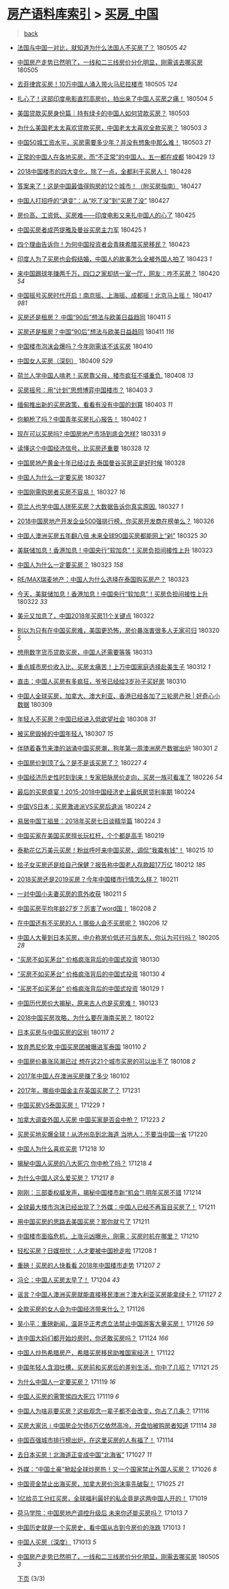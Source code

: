[房产语料库索引](../../README.md)  > [买房_中国](买房_中国.md)
====
> [back](../README.md)

- [法国与中国一对比，就知道为什么法国人不买房了？](http://jkwz.applinzi.com/ittc/7099621532735374346.html#%E6%B3%95%E5%9B%BD%E4%B8%8E%E4%B8%AD%E5%9B%BD%E4%B8%80%E5%AF%B9%E6%AF%94%EF%BC%8C%E5%B0%B1%E7%9F%A5%E9%81%93%E4%B8%BA%E4%BB%80%E4%B9%88%E6%B3%95%E5%9B%BD%E4%BA%BA%E4%B8%8D%E4%B9%B0%E6%88%BF%E4%BA%86%EF%BC%9F) 180505 *42* 
- [中国房产走势已然明了，一线和二三线房价分化明显，刚需该去哪买房](http://jkwz.applinzi.com/ittc/7099618243235021840.html#%E4%B8%AD%E5%9B%BD%E6%88%BF%E4%BA%A7%E8%B5%B0%E5%8A%BF%E5%B7%B2%E7%84%B6%E6%98%8E%E4%BA%86%EF%BC%8C%E4%B8%80%E7%BA%BF%E5%92%8C%E4%BA%8C%E4%B8%89%E7%BA%BF%E6%88%BF%E4%BB%B7%E5%88%86%E5%8C%96%E6%98%8E%E6%98%BE%EF%BC%8C%E5%88%9A%E9%9C%80%E8%AF%A5%E5%8E%BB%E5%93%AA%E4%B9%B0%E6%88%BF) 180505  
- [去菲律宾买房！10万中国人涌入带火马尼拉楼市](http://jkwz.applinzi.com/ittc/7099546935851746315.html#%E5%8E%BB%E8%8F%B2%E5%BE%8B%E5%AE%BE%E4%B9%B0%E6%88%BF%EF%BC%8110%E4%B8%87%E4%B8%AD%E5%9B%BD%E4%BA%BA%E6%B6%8C%E5%85%A5%E5%B8%A6%E7%81%AB%E9%A9%AC%E5%B0%BC%E6%8B%89%E6%A5%BC%E5%B8%82) 180505 *124* 
- [扎心了！这部印度电影直怼高房价，拍出来了中国人买房之痛！](http://jkwz.applinzi.com/ittc/7099337614069089286.html#%E6%89%8E%E5%BF%83%E4%BA%86%EF%BC%81%E8%BF%99%E9%83%A8%E5%8D%B0%E5%BA%A6%E7%94%B5%E5%BD%B1%E7%9B%B4%E6%80%BC%E9%AB%98%E6%88%BF%E4%BB%B7%EF%BC%8C%E6%8B%8D%E5%87%BA%E6%9D%A5%E4%BA%86%E4%B8%AD%E5%9B%BD%E4%BA%BA%E4%B9%B0%E6%88%BF%E4%B9%8B%E7%97%9B%EF%BC%81) 180504 *5* 
- [美国贷款买房身份篇｜持有绿卡的中国人如何贷款买房？](http://jkwz.applinzi.com/ittc/7099002327124149254.html#%E7%BE%8E%E5%9B%BD%E8%B4%B7%E6%AC%BE%E4%B9%B0%E6%88%BF%E8%BA%AB%E4%BB%BD%E7%AF%87%EF%BD%9C%E6%8C%81%E6%9C%89%E7%BB%BF%E5%8D%A1%E7%9A%84%E4%B8%AD%E5%9B%BD%E4%BA%BA%E5%A6%82%E4%BD%95%E8%B4%B7%E6%AC%BE%E4%B9%B0%E6%88%BF%EF%BC%9F) 180503  
- [为什么美国老太太喜欢贷款买房，中国老太太喜欢全款买房？](http://jkwz.applinzi.com/ittc/7098958661416387594.html#%E4%B8%BA%E4%BB%80%E4%B9%88%E7%BE%8E%E5%9B%BD%E8%80%81%E5%A4%AA%E5%A4%AA%E5%96%9C%E6%AC%A2%E8%B4%B7%E6%AC%BE%E4%B9%B0%E6%88%BF%EF%BC%8C%E4%B8%AD%E5%9B%BD%E8%80%81%E5%A4%AA%E5%A4%AA%E5%96%9C%E6%AC%A2%E5%85%A8%E6%AC%BE%E4%B9%B0%E6%88%BF%EF%BC%9F) 180503 *3* 
- [中国50城工资水平，买房需要多少年？并没有想象中那么难！](http://jkwz.applinzi.com/ittc/7098940424133805062.html#%E4%B8%AD%E5%9B%BD50%E5%9F%8E%E5%B7%A5%E8%B5%84%E6%B0%B4%E5%B9%B3%EF%BC%8C%E4%B9%B0%E6%88%BF%E9%9C%80%E8%A6%81%E5%A4%9A%E5%B0%91%E5%B9%B4%EF%BC%9F%E5%B9%B6%E6%B2%A1%E6%9C%89%E6%83%B3%E8%B1%A1%E4%B8%AD%E9%82%A3%E4%B9%88%E9%9A%BE%EF%BC%81) 180503 *21* 
- [正常的中国人在各地买房，而“不正常”的中国人，五一都在成都](http://jkwz.applinzi.com/ittc/7097513953456555018.html#%E6%AD%A3%E5%B8%B8%E7%9A%84%E4%B8%AD%E5%9B%BD%E4%BA%BA%E5%9C%A8%E5%90%84%E5%9C%B0%E4%B9%B0%E6%88%BF%EF%BC%8C%E8%80%8C%E2%80%9C%E4%B8%8D%E6%AD%A3%E5%B8%B8%E2%80%9D%E7%9A%84%E4%B8%AD%E5%9B%BD%E4%BA%BA%EF%BC%8C%E4%BA%94%E4%B8%80%E9%83%BD%E5%9C%A8%E6%88%90%E9%83%BD) 180429 *13* 
- [2018中国楼市的四大变化，除了一点，全都利于买房人！](http://jkwz.applinzi.com/ittc/7097044013901415440.html#2018%E4%B8%AD%E5%9B%BD%E6%A5%BC%E5%B8%82%E7%9A%84%E5%9B%9B%E5%A4%A7%E5%8F%98%E5%8C%96%EF%BC%8C%E9%99%A4%E4%BA%86%E4%B8%80%E7%82%B9%EF%BC%8C%E5%85%A8%E9%83%BD%E5%88%A9%E4%BA%8E%E4%B9%B0%E6%88%BF%E4%BA%BA%EF%BC%81) 180428  
- [答案来了！这是中国最值得购房的12个城市！（附买房指南）](http://jkwz.applinzi.com/ittc/7096712140348195856.html#%E7%AD%94%E6%A1%88%E6%9D%A5%E4%BA%86%EF%BC%81%E8%BF%99%E6%98%AF%E4%B8%AD%E5%9B%BD%E6%9C%80%E5%80%BC%E5%BE%97%E8%B4%AD%E6%88%BF%E7%9A%8412%E4%B8%AA%E5%9F%8E%E5%B8%82%EF%BC%81%EF%BC%88%E9%99%84%E4%B9%B0%E6%88%BF%E6%8C%87%E5%8D%97%EF%BC%89) 180427  
- [中国人打招呼的“退变”：从“吃了没”到“买房了没”](http://jkwz.applinzi.com/ittc/7096587326220403723.html#%E4%B8%AD%E5%9B%BD%E4%BA%BA%E6%89%93%E6%8B%9B%E5%91%BC%E7%9A%84%E2%80%9C%E9%80%80%E5%8F%98%E2%80%9D%EF%BC%9A%E4%BB%8E%E2%80%9C%E5%90%83%E4%BA%86%E6%B2%A1%E2%80%9D%E5%88%B0%E2%80%9C%E4%B9%B0%E6%88%BF%E4%BA%86%E6%B2%A1%E2%80%9D) 180427  
- [房价高、工资低、买房难——印度电影又来扎中国人的心了](http://jkwz.applinzi.com/ittc/7095918875306886150.html#%E6%88%BF%E4%BB%B7%E9%AB%98%E3%80%81%E5%B7%A5%E8%B5%84%E4%BD%8E%E3%80%81%E4%B9%B0%E6%88%BF%E9%9A%BE%E2%80%94%E2%80%94%E5%8D%B0%E5%BA%A6%E7%94%B5%E5%BD%B1%E5%8F%88%E6%9D%A5%E6%89%8E%E4%B8%AD%E5%9B%BD%E4%BA%BA%E7%9A%84%E5%BF%83%E4%BA%86) 180425  
- [中国买房者成芭提雅及曼谷买房主力军](http://jkwz.applinzi.com/ittc/7095908775200556038.html#%E4%B8%AD%E5%9B%BD%E4%B9%B0%E6%88%BF%E8%80%85%E6%88%90%E8%8A%AD%E6%8F%90%E9%9B%85%E5%8F%8A%E6%9B%BC%E8%B0%B7%E4%B9%B0%E6%88%BF%E4%B8%BB%E5%8A%9B%E5%86%9B) 180425 *1* 
- [四个理由告诉你！为何中国投资者会青睐希腊买房移民？](http://jkwz.applinzi.com/ittc/7095172486713050128.html#%E5%9B%9B%E4%B8%AA%E7%90%86%E7%94%B1%E5%91%8A%E8%AF%89%E4%BD%A0%EF%BC%81%E4%B8%BA%E4%BD%95%E4%B8%AD%E5%9B%BD%E6%8A%95%E8%B5%84%E8%80%85%E4%BC%9A%E9%9D%92%E7%9D%90%E5%B8%8C%E8%85%8A%E4%B9%B0%E6%88%BF%E7%A7%BB%E6%B0%91%EF%BC%9F) 180423  
- [印度人为了买房也会假结婚，中国人的故事怎么全被外国人拍了](http://jkwz.applinzi.com/ittc/7093633131699766278.html#%E5%8D%B0%E5%BA%A6%E4%BA%BA%E4%B8%BA%E4%BA%86%E4%B9%B0%E6%88%BF%E4%B9%9F%E4%BC%9A%E5%81%87%E7%BB%93%E5%A9%9A%EF%BC%8C%E4%B8%AD%E5%9B%BD%E4%BA%BA%E7%9A%84%E6%95%85%E4%BA%8B%E6%80%8E%E4%B9%88%E5%85%A8%E8%A2%AB%E5%A4%96%E5%9B%BD%E4%BA%BA%E6%8B%8D%E4%BA%86) 180423 *1* 
- [来中国踢球年赚两千万，四口之家却挤一室一厅，网友：咋不买房？](http://jkwz.applinzi.com/ittc/7094091174124192784.html#%E6%9D%A5%E4%B8%AD%E5%9B%BD%E8%B8%A2%E7%90%83%E5%B9%B4%E8%B5%9A%E4%B8%A4%E5%8D%83%E4%B8%87%EF%BC%8C%E5%9B%9B%E5%8F%A3%E4%B9%8B%E5%AE%B6%E5%8D%B4%E6%8C%A4%E4%B8%80%E5%AE%A4%E4%B8%80%E5%8E%85%EF%BC%8C%E7%BD%91%E5%8F%8B%EF%BC%9A%E5%92%8B%E4%B8%8D%E4%B9%B0%E6%88%BF%EF%BC%9F) 180420 *54* 
- [中国摇号买房时代开启！南京摇、上海摇、成都摇！北京马上摇！](http://jkwz.applinzi.com/ittc/7092871229809886224.html#%E4%B8%AD%E5%9B%BD%E6%91%87%E5%8F%B7%E4%B9%B0%E6%88%BF%E6%97%B6%E4%BB%A3%E5%BC%80%E5%90%AF%EF%BC%81%E5%8D%97%E4%BA%AC%E6%91%87%E3%80%81%E4%B8%8A%E6%B5%B7%E6%91%87%E3%80%81%E6%88%90%E9%83%BD%E6%91%87%EF%BC%81%E5%8C%97%E4%BA%AC%E9%A9%AC%E4%B8%8A%E6%91%87%EF%BC%81) 180417 *981* 
- [买房还是租房？ 中国“90后”想法与欧美日益趋同](http://jkwz.applinzi.com/ittc/7090825417718236177.html#%E4%B9%B0%E6%88%BF%E8%BF%98%E6%98%AF%E7%A7%9F%E6%88%BF%EF%BC%9F+%E4%B8%AD%E5%9B%BD%E2%80%9C90%E5%90%8E%E2%80%9D%E6%83%B3%E6%B3%95%E4%B8%8E%E6%AC%A7%E7%BE%8E%E6%97%A5%E7%9B%8A%E8%B6%8B%E5%90%8C) 180411 *5* 
- [买房还是租房？中国“90后”想法与欧美日益趋同](http://jkwz.applinzi.com/ittc/7090713999782183946.html#%E4%B9%B0%E6%88%BF%E8%BF%98%E6%98%AF%E7%A7%9F%E6%88%BF%EF%BC%9F%E4%B8%AD%E5%9B%BD%E2%80%9C90%E5%90%8E%E2%80%9D%E6%83%B3%E6%B3%95%E4%B8%8E%E6%AC%A7%E7%BE%8E%E6%97%A5%E7%9B%8A%E8%B6%8B%E5%90%8C) 180411 *116* 
- [中国楼市泡沫会爆吗？今年刚需该不该买房](http://jkwz.applinzi.com/ittc/7090462975062443025.html#%E4%B8%AD%E5%9B%BD%E6%A5%BC%E5%B8%82%E6%B3%A1%E6%B2%AB%E4%BC%9A%E7%88%86%E5%90%97%EF%BC%9F%E4%BB%8A%E5%B9%B4%E5%88%9A%E9%9C%80%E8%AF%A5%E4%B8%8D%E8%AF%A5%E4%B9%B0%E6%88%BF) 180410  
- [中国女人买房（深刻）](http://jkwz.applinzi.com/ittc/7090091453026141200.html#%E4%B8%AD%E5%9B%BD%E5%A5%B3%E4%BA%BA%E4%B9%B0%E6%88%BF%EF%BC%88%E6%B7%B1%E5%88%BB%EF%BC%89) 180409 *529* 
- [荷兰人学中国人啃老！买房靠父母，楼市疯狂不堪重负.](http://jkwz.applinzi.com/ittc/7089557763997041670.html#%E8%8D%B7%E5%85%B0%E4%BA%BA%E5%AD%A6%E4%B8%AD%E5%9B%BD%E4%BA%BA%E5%95%83%E8%80%81%EF%BC%81%E4%B9%B0%E6%88%BF%E9%9D%A0%E7%88%B6%E6%AF%8D%EF%BC%8C%E6%A5%BC%E5%B8%82%E7%96%AF%E7%8B%82%E4%B8%8D%E5%A0%AA%E9%87%8D%E8%B4%9F.) 180408 *13* 
- [买房摇号：用“计划”思想博弈中国楼市？](http://jkwz.applinzi.com/ittc/7087823616697959441.html#%E4%B9%B0%E6%88%BF%E6%91%87%E5%8F%B7%EF%BC%9A%E7%94%A8%E2%80%9C%E8%AE%A1%E5%88%92%E2%80%9D%E6%80%9D%E6%83%B3%E5%8D%9A%E5%BC%88%E4%B8%AD%E5%9B%BD%E6%A5%BC%E5%B8%82%EF%BC%9F) 180403 *3* 
- [缅甸推出新的买房政策，看看有没有中国的划算](http://jkwz.applinzi.com/ittc/7087678560594822154.html#%E7%BC%85%E7%94%B8%E6%8E%A8%E5%87%BA%E6%96%B0%E7%9A%84%E4%B9%B0%E6%88%BF%E6%94%BF%E7%AD%96%EF%BC%8C%E7%9C%8B%E7%9C%8B%E6%9C%89%E6%B2%A1%E6%9C%89%E4%B8%AD%E5%9B%BD%E7%9A%84%E5%88%92%E7%AE%97) 180403 *11* 
- [你躺枪了吗？中国青年买房扎心报告！](http://jkwz.applinzi.com/ittc/7087325536122831879.html#%E4%BD%A0%E8%BA%BA%E6%9E%AA%E4%BA%86%E5%90%97%EF%BC%9F%E4%B8%AD%E5%9B%BD%E9%9D%92%E5%B9%B4%E4%B9%B0%E6%88%BF%E6%89%8E%E5%BF%83%E6%8A%A5%E5%91%8A%EF%BC%81) 180402 *1* 
- [现在可以买房吗? 中国房地产市场到底会怎样?](http://jkwz.applinzi.com/ittc/7086748365092291590.html#%E7%8E%B0%E5%9C%A8%E5%8F%AF%E4%BB%A5%E4%B9%B0%E6%88%BF%E5%90%97%3F+%E4%B8%AD%E5%9B%BD%E6%88%BF%E5%9C%B0%E4%BA%A7%E5%B8%82%E5%9C%BA%E5%88%B0%E5%BA%95%E4%BC%9A%E6%80%8E%E6%A0%B7%3F) 180331 *9* 
- [读懂这个中国经济信号，比买房还重要](http://jkwz.applinzi.com/ittc/7085582634753459207.html#%E8%AF%BB%E6%87%82%E8%BF%99%E4%B8%AA%E4%B8%AD%E5%9B%BD%E7%BB%8F%E6%B5%8E%E4%BF%A1%E5%8F%B7%EF%BC%8C%E6%AF%94%E4%B9%B0%E6%88%BF%E8%BF%98%E9%87%8D%E8%A6%81) 180328 *12* 
- [中国房地产黄金十年已经过去 泰国曼谷买房正是好时候](http://jkwz.applinzi.com/ittc/7085537095072613392.html#%E4%B8%AD%E5%9B%BD%E6%88%BF%E5%9C%B0%E4%BA%A7%E9%BB%84%E9%87%91%E5%8D%81%E5%B9%B4%E5%B7%B2%E7%BB%8F%E8%BF%87%E5%8E%BB+%E6%B3%B0%E5%9B%BD%E6%9B%BC%E8%B0%B7%E4%B9%B0%E6%88%BF%E6%AD%A3%E6%98%AF%E5%A5%BD%E6%97%B6%E5%80%99) 180328  
- [中国人为什么一定要买房](http://jkwz.applinzi.com/ittc/7085199495875003402.html#%E4%B8%AD%E5%9B%BD%E4%BA%BA%E4%B8%BA%E4%BB%80%E4%B9%88%E4%B8%80%E5%AE%9A%E8%A6%81%E4%B9%B0%E6%88%BF) 180327  
- [中国刚需购房者买房不容易！](http://jkwz.applinzi.com/ittc/7085191899101266960.html#%E4%B8%AD%E5%9B%BD%E5%88%9A%E9%9C%80%E8%B4%AD%E6%88%BF%E8%80%85%E4%B9%B0%E6%88%BF%E4%B8%8D%E5%AE%B9%E6%98%93%EF%BC%81) 180327 *16* 
- [荷兰人也学中国人拼死买房？大数据告诉你真实原因.](http://jkwz.applinzi.com/ittc/7085102987666261003.html#%E8%8D%B7%E5%85%B0%E4%BA%BA%E4%B9%9F%E5%AD%A6%E4%B8%AD%E5%9B%BD%E4%BA%BA%E6%8B%BC%E6%AD%BB%E4%B9%B0%E6%88%BF%EF%BC%9F%E5%A4%A7%E6%95%B0%E6%8D%AE%E5%91%8A%E8%AF%89%E4%BD%A0%E7%9C%9F%E5%AE%9E%E5%8E%9F%E5%9B%A0.) 180327 *1* 
- [2018中国房地产开发企业500强排行榜，你买房开发商在榜单么？](http://jkwz.applinzi.com/ittc/7084789229152633866.html#2018%E4%B8%AD%E5%9B%BD%E6%88%BF%E5%9C%B0%E4%BA%A7%E5%BC%80%E5%8F%91%E4%BC%81%E4%B8%9A500%E5%BC%BA%E6%8E%92%E8%A1%8C%E6%A6%9C%EF%BC%8C%E4%BD%A0%E4%B9%B0%E6%88%BF%E5%BC%80%E5%8F%91%E5%95%86%E5%9C%A8%E6%A6%9C%E5%8D%95%E4%B9%88%EF%BC%9F) 180326  
- [中国人澳洲买房五年翻八倍 未来全球90国买房都能网上“剁”](http://jkwz.applinzi.com/ittc/7084369956575904778.html#%E4%B8%AD%E5%9B%BD%E4%BA%BA%E6%BE%B3%E6%B4%B2%E4%B9%B0%E6%88%BF%E4%BA%94%E5%B9%B4%E7%BF%BB%E5%85%AB%E5%80%8D+%E6%9C%AA%E6%9D%A5%E5%85%A8%E7%90%8390%E5%9B%BD%E4%B9%B0%E6%88%BF%E9%83%BD%E8%83%BD%E7%BD%91%E4%B8%8A%E2%80%9C%E5%89%81%E2%80%9D) 180325 *30* 
- [美联储加息！香港加息！中国央行“软加息”！买房负担间接性上升](http://jkwz.applinzi.com/ittc/7083716365200655376.html#%E7%BE%8E%E8%81%94%E5%82%A8%E5%8A%A0%E6%81%AF%EF%BC%81%E9%A6%99%E6%B8%AF%E5%8A%A0%E6%81%AF%EF%BC%81%E4%B8%AD%E5%9B%BD%E5%A4%AE%E8%A1%8C%E2%80%9C%E8%BD%AF%E5%8A%A0%E6%81%AF%E2%80%9D%EF%BC%81%E4%B9%B0%E6%88%BF%E8%B4%9F%E6%8B%85%E9%97%B4%E6%8E%A5%E6%80%A7%E4%B8%8A%E5%8D%87) 180323  
- [中国人为什么一定要买房？](http://jkwz.applinzi.com/ittc/7083661753647105034.html#%E4%B8%AD%E5%9B%BD%E4%BA%BA%E4%B8%BA%E4%BB%80%E4%B9%88%E4%B8%80%E5%AE%9A%E8%A6%81%E4%B9%B0%E6%88%BF%EF%BC%9F) 180323 *158* 
- [RE/MAX瑞麦地产：中国人为什么选择在泰国购买房产？](http://jkwz.applinzi.com/ittc/7083627741746562055.html#RE%2FMAX%E7%91%9E%E9%BA%A6%E5%9C%B0%E4%BA%A7%EF%BC%9A%E4%B8%AD%E5%9B%BD%E4%BA%BA%E4%B8%BA%E4%BB%80%E4%B9%88%E9%80%89%E6%8B%A9%E5%9C%A8%E6%B3%B0%E5%9B%BD%E8%B4%AD%E4%B9%B0%E6%88%BF%E4%BA%A7%EF%BC%9F) 180323  
- [今天，美联储加息！香港加息！中国央行“软加息”！买房负担间接性上升](http://jkwz.applinzi.com/ittc/7083422998772319243.html#%E4%BB%8A%E5%A4%A9%EF%BC%8C%E7%BE%8E%E8%81%94%E5%82%A8%E5%8A%A0%E6%81%AF%EF%BC%81%E9%A6%99%E6%B8%AF%E5%8A%A0%E6%81%AF%EF%BC%81%E4%B8%AD%E5%9B%BD%E5%A4%AE%E8%A1%8C%E2%80%9C%E8%BD%AF%E5%8A%A0%E6%81%AF%E2%80%9D%EF%BC%81%E4%B9%B0%E6%88%BF%E8%B4%9F%E6%8B%85%E9%97%B4%E6%8E%A5%E6%80%A7%E4%B8%8A%E5%8D%87) 180322 *33* 
- [美元又加息了，中国2018年买房11个关键点](http://jkwz.applinzi.com/ittc/7083240440205935626.html#%E7%BE%8E%E5%85%83%E5%8F%88%E5%8A%A0%E6%81%AF%E4%BA%86%EF%BC%8C%E4%B8%AD%E5%9B%BD2018%E5%B9%B4%E4%B9%B0%E6%88%BF11%E4%B8%AA%E5%85%B3%E9%94%AE%E7%82%B9) 180322  
- [别以为只有在中国买房难，美国更恐怖，房价暴涨害很多人无家可归](http://jkwz.applinzi.com/ittc/7082511174363251718.html#%E5%88%AB%E4%BB%A5%E4%B8%BA%E5%8F%AA%E6%9C%89%E5%9C%A8%E4%B8%AD%E5%9B%BD%E4%B9%B0%E6%88%BF%E9%9A%BE%EF%BC%8C%E7%BE%8E%E5%9B%BD%E6%9B%B4%E6%81%90%E6%80%96%EF%BC%8C%E6%88%BF%E4%BB%B7%E6%9A%B4%E6%B6%A8%E5%AE%B3%E5%BE%88%E5%A4%9A%E4%BA%BA%E6%97%A0%E5%AE%B6%E5%8F%AF%E5%BD%92) 180320 *5* 
- [想用数字货币贷款买房，中国人还需要等等](http://jkwz.applinzi.com/ittc/7079970939184088081.html#%E6%83%B3%E7%94%A8%E6%95%B0%E5%AD%97%E8%B4%A7%E5%B8%81%E8%B4%B7%E6%AC%BE%E4%B9%B0%E6%88%BF%EF%BC%8C%E4%B8%AD%E5%9B%BD%E4%BA%BA%E8%BF%98%E9%9C%80%E8%A6%81%E7%AD%89%E7%AD%89) 180313  
- [重点城市房价收入比，买房太痛苦！上万中国家庭选择赴美生子](http://jkwz.applinzi.com/ittc/7079604818463425547.html#%E9%87%8D%E7%82%B9%E5%9F%8E%E5%B8%82%E6%88%BF%E4%BB%B7%E6%94%B6%E5%85%A5%E6%AF%94%EF%BC%8C%E4%B9%B0%E6%88%BF%E5%A4%AA%E7%97%9B%E8%8B%A6%EF%BC%81%E4%B8%8A%E4%B8%87%E4%B8%AD%E5%9B%BD%E5%AE%B6%E5%BA%AD%E9%80%89%E6%8B%A9%E8%B5%B4%E7%BE%8E%E7%94%9F%E5%AD%90) 180312 *1* 
- [直击：中国人买房有多疯狂，爷爷已经给3岁孙子买好房](http://jkwz.applinzi.com/ittc/7073941423693235217.html#%E7%9B%B4%E5%87%BB%EF%BC%9A%E4%B8%AD%E5%9B%BD%E4%BA%BA%E4%B9%B0%E6%88%BF%E6%9C%89%E5%A4%9A%E7%96%AF%E7%8B%82%EF%BC%8C%E7%88%B7%E7%88%B7%E5%B7%B2%E7%BB%8F%E7%BB%993%E5%B2%81%E5%AD%99%E5%AD%90%E4%B9%B0%E5%A5%BD%E6%88%BF) 180310  
- [中国人全球买房，加拿大、澳大利亚、香港已经各加了三轮房产税 | 好奇心小数据](http://jkwz.applinzi.com/ittc/7078544342035989514.html#%E4%B8%AD%E5%9B%BD%E4%BA%BA%E5%85%A8%E7%90%83%E4%B9%B0%E6%88%BF%EF%BC%8C%E5%8A%A0%E6%8B%BF%E5%A4%A7%E3%80%81%E6%BE%B3%E5%A4%A7%E5%88%A9%E4%BA%9A%E3%80%81%E9%A6%99%E6%B8%AF%E5%B7%B2%E7%BB%8F%E5%90%84%E5%8A%A0%E4%BA%86%E4%B8%89%E8%BD%AE%E6%88%BF%E4%BA%A7%E7%A8%8E+%7C+%E5%A5%BD%E5%A5%87%E5%BF%83%E5%B0%8F%E6%95%B0%E6%8D%AE) 180309  
- [年轻人不买房？中国已经进入低欲望社会](http://jkwz.applinzi.com/ittc/7078041648082977803.html#%E5%B9%B4%E8%BD%BB%E4%BA%BA%E4%B8%8D%E4%B9%B0%E6%88%BF%EF%BC%9F%E4%B8%AD%E5%9B%BD%E5%B7%B2%E7%BB%8F%E8%BF%9B%E5%85%A5%E4%BD%8E%E6%AC%B2%E6%9C%9B%E7%A4%BE%E4%BC%9A) 180308 *31* 
- [被买房毁掉的中国年轻人](http://jkwz.applinzi.com/ittc/7077796370331468816.html#%E8%A2%AB%E4%B9%B0%E6%88%BF%E6%AF%81%E6%8E%89%E7%9A%84%E4%B8%AD%E5%9B%BD%E5%B9%B4%E8%BD%BB%E4%BA%BA) 180307 *15* 
- [伴随着春节来澳的汹涌中国买房潮，狗年第一周澳洲房产数据出炉](http://jkwz.applinzi.com/ittc/7075519762157536273.html#%E4%BC%B4%E9%9A%8F%E7%9D%80%E6%98%A5%E8%8A%82%E6%9D%A5%E6%BE%B3%E7%9A%84%E6%B1%B9%E6%B6%8C%E4%B8%AD%E5%9B%BD%E4%B9%B0%E6%88%BF%E6%BD%AE%EF%BC%8C%E7%8B%97%E5%B9%B4%E7%AC%AC%E4%B8%80%E5%91%A8%E6%BE%B3%E6%B4%B2%E6%88%BF%E4%BA%A7%E6%95%B0%E6%8D%AE%E5%87%BA%E7%82%89) 180301 *2* 
- [中国房价到顶了么？是不是该买房了？](http://jkwz.applinzi.com/ittc/7074819693166986247.html#%E4%B8%AD%E5%9B%BD%E6%88%BF%E4%BB%B7%E5%88%B0%E9%A1%B6%E4%BA%86%E4%B9%88%EF%BC%9F%E6%98%AF%E4%B8%8D%E6%98%AF%E8%AF%A5%E4%B9%B0%E6%88%BF%E4%BA%86%EF%BC%9F) 180227 *4* 
- [中国经济历史性时刻到来！专家把脉房价走向，买房一族可看准了](http://jkwz.applinzi.com/ittc/7074410114079786000.html#%E4%B8%AD%E5%9B%BD%E7%BB%8F%E6%B5%8E%E5%8E%86%E5%8F%B2%E6%80%A7%E6%97%B6%E5%88%BB%E5%88%B0%E6%9D%A5%EF%BC%81%E4%B8%93%E5%AE%B6%E6%8A%8A%E8%84%89%E6%88%BF%E4%BB%B7%E8%B5%B0%E5%90%91%EF%BC%8C%E4%B9%B0%E6%88%BF%E4%B8%80%E6%97%8F%E5%8F%AF%E7%9C%8B%E5%87%86%E4%BA%86) 180226 *54* 
- [最后的买房盛宴！2015-2018中国经济史上最低房贷利率期](http://jkwz.applinzi.com/ittc/7073692682067379210.html#%E6%9C%80%E5%90%8E%E7%9A%84%E4%B9%B0%E6%88%BF%E7%9B%9B%E5%AE%B4%EF%BC%812015-2018%E4%B8%AD%E5%9B%BD%E7%BB%8F%E6%B5%8E%E5%8F%B2%E4%B8%8A%E6%9C%80%E4%BD%8E%E6%88%BF%E8%B4%B7%E5%88%A9%E7%8E%87%E6%9C%9F) 180224  
- [中国VS日本：买房激进派VS买房后退派](http://jkwz.applinzi.com/ittc/7073279653618123782.html#%E4%B8%AD%E5%9B%BDVS%E6%97%A5%E6%9C%AC%EF%BC%9A%E4%B9%B0%E6%88%BF%E6%BF%80%E8%BF%9B%E6%B4%BEVS%E4%B9%B0%E6%88%BF%E5%90%8E%E9%80%80%E6%B4%BE) 180224 *2* 
- [易居中国丁祖昱：2018年买房七日谈精华篇](http://jkwz.applinzi.com/ittc/7073632325739217931.html#%E6%98%93%E5%B1%85%E4%B8%AD%E5%9B%BD%E4%B8%81%E7%A5%96%E6%98%B1%EF%BC%9A2018%E5%B9%B4%E4%B9%B0%E6%88%BF%E4%B8%83%E6%97%A5%E8%B0%88%E7%B2%BE%E5%8D%8E%E7%AF%87) 180224 *3* 
- [中国买家在美国买房擅长玩杠杆，个个都是高手](http://jkwz.applinzi.com/ittc/7071758841278891024.html#%E4%B8%AD%E5%9B%BD%E4%B9%B0%E5%AE%B6%E5%9C%A8%E7%BE%8E%E5%9B%BD%E4%B9%B0%E6%88%BF%E6%93%85%E9%95%BF%E7%8E%A9%E6%9D%A0%E6%9D%86%EF%BC%8C%E4%B8%AA%E4%B8%AA%E9%83%BD%E6%98%AF%E9%AB%98%E6%89%8B) 180219  
- [泰勒花亿万美元买房！粉丝呼吁来中国买房，调侃“我霉有钱”！](http://jkwz.applinzi.com/ittc/7070279833743787019.html#%E6%B3%B0%E5%8B%92%E8%8A%B1%E4%BA%BF%E4%B8%87%E7%BE%8E%E5%85%83%E4%B9%B0%E6%88%BF%EF%BC%81%E7%B2%89%E4%B8%9D%E5%91%BC%E5%90%81%E6%9D%A5%E4%B8%AD%E5%9B%BD%E4%B9%B0%E6%88%BF%EF%BC%8C%E8%B0%83%E4%BE%83%E2%80%9C%E6%88%91%E9%9C%89%E6%9C%89%E9%92%B1%E2%80%9D%EF%BC%81) 180215 *10* 
- [给子女买房还是给自己保健？报告称中国老人存款超17万亿](http://jkwz.applinzi.com/ittc/7069144081362322449.html#%E7%BB%99%E5%AD%90%E5%A5%B3%E4%B9%B0%E6%88%BF%E8%BF%98%E6%98%AF%E7%BB%99%E8%87%AA%E5%B7%B1%E4%BF%9D%E5%81%A5%EF%BC%9F%E6%8A%A5%E5%91%8A%E7%A7%B0%E4%B8%AD%E5%9B%BD%E8%80%81%E4%BA%BA%E5%AD%98%E6%AC%BE%E8%B6%8517%E4%B8%87%E4%BA%BF) 180212 *185* 
- [2018买房还是2019买房？今年中国楼市行情怎么样？](http://jkwz.applinzi.com/ittc/7068789571309798411.html#2018%E4%B9%B0%E6%88%BF%E8%BF%98%E6%98%AF2019%E4%B9%B0%E6%88%BF%EF%BC%9F%E4%BB%8A%E5%B9%B4%E4%B8%AD%E5%9B%BD%E6%A5%BC%E5%B8%82%E8%A1%8C%E6%83%85%E6%80%8E%E4%B9%88%E6%A0%B7%EF%BC%9F) 180211  
- [一对中国小夫妻买房的意外收获](http://jkwz.applinzi.com/ittc/7068772735260296199.html#%E4%B8%80%E5%AF%B9%E4%B8%AD%E5%9B%BD%E5%B0%8F%E5%A4%AB%E5%A6%BB%E4%B9%B0%E6%88%BF%E7%9A%84%E6%84%8F%E5%A4%96%E6%94%B6%E8%8E%B7) 180211 *5* 
- [中国买房平均年龄27岁？厉害了word国！](http://jkwz.applinzi.com/ittc/7067729321928426503.html#%E4%B8%AD%E5%9B%BD%E4%B9%B0%E6%88%BF%E5%B9%B3%E5%9D%87%E5%B9%B4%E9%BE%8427%E5%B2%81%EF%BC%9F%E5%8E%89%E5%AE%B3%E4%BA%86word%E5%9B%BD%EF%BC%81) 180208 *2* 
- [在中国还有不买房的人！哪些人会不买房呢？](http://jkwz.applinzi.com/ittc/7066883328769000459.html#%E5%9C%A8%E4%B8%AD%E5%9B%BD%E8%BF%98%E6%9C%89%E4%B8%8D%E4%B9%B0%E6%88%BF%E7%9A%84%E4%BA%BA%EF%BC%81%E5%93%AA%E4%BA%9B%E4%BA%BA%E4%BC%9A%E4%B8%8D%E4%B9%B0%E6%88%BF%E5%91%A2%EF%BC%9F) 180206 *12* 
- [中国人大量到日本买房，中介称房价低还可当房东，你认为可行吗？](http://jkwz.applinzi.com/ittc/7066559635832439819.html#%E4%B8%AD%E5%9B%BD%E4%BA%BA%E5%A4%A7%E9%87%8F%E5%88%B0%E6%97%A5%E6%9C%AC%E4%B9%B0%E6%88%BF%EF%BC%8C%E4%B8%AD%E4%BB%8B%E7%A7%B0%E6%88%BF%E4%BB%B7%E4%BD%8E%E8%BF%98%E5%8F%AF%E5%BD%93%E6%88%BF%E4%B8%9C%EF%BC%8C%E4%BD%A0%E8%AE%A4%E4%B8%BA%E5%8F%AF%E8%A1%8C%E5%90%97%EF%BC%9F) 180205 *28* 
- [“买房不如买茅台” 价格疯涨背后的中国式投资](http://jkwz.applinzi.com/ittc/7064415420105098256.html#%E2%80%9C%E4%B9%B0%E6%88%BF%E4%B8%8D%E5%A6%82%E4%B9%B0%E8%8C%85%E5%8F%B0%E2%80%9D+%E4%BB%B7%E6%A0%BC%E7%96%AF%E6%B6%A8%E8%83%8C%E5%90%8E%E7%9A%84%E4%B8%AD%E5%9B%BD%E5%BC%8F%E6%8A%95%E8%B5%84) 180130  
- [“买房不如买茅台” 价格疯涨背后的中国式投资](http://jkwz.applinzi.com/ittc/7064328356734960656.html#%E2%80%9C%E4%B9%B0%E6%88%BF%E4%B8%8D%E5%A6%82%E4%B9%B0%E8%8C%85%E5%8F%B0%E2%80%9D+%E4%BB%B7%E6%A0%BC%E7%96%AF%E6%B6%A8%E8%83%8C%E5%90%8E%E7%9A%84%E4%B8%AD%E5%9B%BD%E5%BC%8F%E6%8A%95%E8%B5%84) 180130 *4* 
- [“买房不如买茅台” 价格疯涨背后的中国式投资](http://jkwz.applinzi.com/ittc/7064015918135247889.html#%E2%80%9C%E4%B9%B0%E6%88%BF%E4%B8%8D%E5%A6%82%E4%B9%B0%E8%8C%85%E5%8F%B0%E2%80%9D+%E4%BB%B7%E6%A0%BC%E7%96%AF%E6%B6%A8%E8%83%8C%E5%90%8E%E7%9A%84%E4%B8%AD%E5%9B%BD%E5%BC%8F%E6%8A%95%E8%B5%84) 180129 *1* 
- [中国历代房价大揭秘，原来古人也是买房难！](http://jkwz.applinzi.com/ittc/7061775792998974480.html#%E4%B8%AD%E5%9B%BD%E5%8E%86%E4%BB%A3%E6%88%BF%E4%BB%B7%E5%A4%A7%E6%8F%AD%E7%A7%98%EF%BC%8C%E5%8E%9F%E6%9D%A5%E5%8F%A4%E4%BA%BA%E4%B9%9F%E6%98%AF%E4%B9%B0%E6%88%BF%E9%9A%BE%EF%BC%81) 180123  
- [2018中国买房攻略，为什么要在海南买房？](http://jkwz.applinzi.com/ittc/7061395510890333194.html#2018%E4%B8%AD%E5%9B%BD%E4%B9%B0%E6%88%BF%E6%94%BB%E7%95%A5%EF%BC%8C%E4%B8%BA%E4%BB%80%E4%B9%88%E8%A6%81%E5%9C%A8%E6%B5%B7%E5%8D%97%E4%B9%B0%E6%88%BF%EF%BC%9F) 180122  
- [日本买房与中国买房的区别](http://jkwz.applinzi.com/ittc/7059492582034244624.html#%E6%97%A5%E6%9C%AC%E4%B9%B0%E6%88%BF%E4%B8%8E%E4%B8%AD%E5%9B%BD%E4%B9%B0%E6%88%BF%E7%9A%84%E5%8C%BA%E5%88%AB) 180117 *2* 
- [放弃悉尼伦敦 中国买房团被曝进军泰国](http://jkwz.applinzi.com/ittc/7056896642035221511.html#%E6%94%BE%E5%BC%83%E6%82%89%E5%B0%BC%E4%BC%A6%E6%95%A6+%E4%B8%AD%E5%9B%BD%E4%B9%B0%E6%88%BF%E5%9B%A2%E8%A2%AB%E6%9B%9D%E8%BF%9B%E5%86%9B%E6%B3%B0%E5%9B%BD) 180110 *2* 
- [中国房价暴涨风潮已过 想在这21个城市买房的可以出手了](http://jkwz.applinzi.com/ittc/7056148219782759431.html#%E4%B8%AD%E5%9B%BD%E6%88%BF%E4%BB%B7%E6%9A%B4%E6%B6%A8%E9%A3%8E%E6%BD%AE%E5%B7%B2%E8%BF%87+%E6%83%B3%E5%9C%A8%E8%BF%9921%E4%B8%AA%E5%9F%8E%E5%B8%82%E4%B9%B0%E6%88%BF%E7%9A%84%E5%8F%AF%E4%BB%A5%E5%87%BA%E6%89%8B%E4%BA%86) 180108 *2* 
- [2017年中国人在澳洲买房赚了多少](http://jkwz.applinzi.com/ittc/7054126079659213835.html#2017%E5%B9%B4%E4%B8%AD%E5%9B%BD%E4%BA%BA%E5%9C%A8%E6%BE%B3%E6%B4%B2%E4%B9%B0%E6%88%BF%E8%B5%9A%E4%BA%86%E5%A4%9A%E5%B0%91) 180102  
- [2017年，哪些中国金主在英国买房了？](http://jkwz.applinzi.com/ittc/7053034122451092497.html#2017%E5%B9%B4%EF%BC%8C%E5%93%AA%E4%BA%9B%E4%B8%AD%E5%9B%BD%E9%87%91%E4%B8%BB%E5%9C%A8%E8%8B%B1%E5%9B%BD%E4%B9%B0%E6%88%BF%E4%BA%86%EF%BC%9F) 171231  
- [中国买房VS泰国买房！](http://jkwz.applinzi.com/ittc/7052524862235477009.html#%E4%B8%AD%E5%9B%BD%E4%B9%B0%E6%88%BFVS%E6%B3%B0%E5%9B%BD%E4%B9%B0%E6%88%BF%EF%BC%81) 171229 *1* 
- [加拿大调查外国人买房 中国买家是否会中枪？](http://jkwz.applinzi.com/ittc/7050254522067190801.html#%E5%8A%A0%E6%8B%BF%E5%A4%A7%E8%B0%83%E6%9F%A5%E5%A4%96%E5%9B%BD%E4%BA%BA%E4%B9%B0%E6%88%BF+%E4%B8%AD%E5%9B%BD%E4%B9%B0%E5%AE%B6%E6%98%AF%E5%90%A6%E4%BC%9A%E4%B8%AD%E6%9E%AA%EF%BC%9F) 171223 *2* 
- [买房买地买爆全球！从济州岛到北海道 当地人：不要当中国一省](http://jkwz.applinzi.com/ittc/7049226458235405329.html#%E4%B9%B0%E6%88%BF%E4%B9%B0%E5%9C%B0%E4%B9%B0%E7%88%86%E5%85%A8%E7%90%83%EF%BC%81%E4%BB%8E%E6%B5%8E%E5%B7%9E%E5%B2%9B%E5%88%B0%E5%8C%97%E6%B5%B7%E9%81%93+%E5%BD%93%E5%9C%B0%E4%BA%BA%EF%BC%9A%E4%B8%8D%E8%A6%81%E5%BD%93%E4%B8%AD%E5%9B%BD%E4%B8%80%E7%9C%81) 171220  
- [中国人为什么喜欢买房](http://jkwz.applinzi.com/ittc/7048505724475278353.html#%E4%B8%AD%E5%9B%BD%E4%BA%BA%E4%B8%BA%E4%BB%80%E4%B9%88%E5%96%9C%E6%AC%A2%E4%B9%B0%E6%88%BF) 171218 *10* 
- [揭秘中国人买房的八大死穴 你中枪了吗？](http://jkwz.applinzi.com/ittc/7048413788557018128.html#%E6%8F%AD%E7%A7%98%E4%B8%AD%E5%9B%BD%E4%BA%BA%E4%B9%B0%E6%88%BF%E7%9A%84%E5%85%AB%E5%A4%A7%E6%AD%BB%E7%A9%B4+%E4%BD%A0%E4%B8%AD%E6%9E%AA%E4%BA%86%E5%90%97%EF%BC%9F) 171218 *4* 
- [为什么中国人这么爱买房？](http://jkwz.applinzi.com/ittc/7046526935679632401.html#%E4%B8%BA%E4%BB%80%E4%B9%88%E4%B8%AD%E5%9B%BD%E4%BA%BA%E8%BF%99%E4%B9%88%E7%88%B1%E4%B9%B0%E6%88%BF%EF%BC%9F) 171217 *8* 
- [刚刚：三部委权威发声，揭秘中国楼市新“机会”! 明年买房不错](http://jkwz.applinzi.com/ittc/7046883185181328400.html#%E5%88%9A%E5%88%9A%EF%BC%9A%E4%B8%89%E9%83%A8%E5%A7%94%E6%9D%83%E5%A8%81%E5%8F%91%E5%A3%B0%EF%BC%8C%E6%8F%AD%E7%A7%98%E4%B8%AD%E5%9B%BD%E6%A5%BC%E5%B8%82%E6%96%B0%E2%80%9C%E6%9C%BA%E4%BC%9A%E2%80%9D%21+%E6%98%8E%E5%B9%B4%E4%B9%B0%E6%88%BF%E4%B8%8D%E9%94%99) 171214  
- [全球最大楼市泡沫已经出现了？外媒：中国人已经不再盲目买房了！](http://jkwz.applinzi.com/ittc/7045892746655564816.html#%E5%85%A8%E7%90%83%E6%9C%80%E5%A4%A7%E6%A5%BC%E5%B8%82%E6%B3%A1%E6%B2%AB%E5%B7%B2%E7%BB%8F%E5%87%BA%E7%8E%B0%E4%BA%86%EF%BC%9F%E5%A4%96%E5%AA%92%EF%BC%9A%E4%B8%AD%E5%9B%BD%E4%BA%BA%E5%B7%B2%E7%BB%8F%E4%B8%8D%E5%86%8D%E7%9B%B2%E7%9B%AE%E4%B9%B0%E6%88%BF%E4%BA%86%EF%BC%81) 171211  
- [用中国买房的思路去美国买房？那你就亏了](http://jkwz.applinzi.com/ittc/7045849749196899345.html#%E7%94%A8%E4%B8%AD%E5%9B%BD%E4%B9%B0%E6%88%BF%E7%9A%84%E6%80%9D%E8%B7%AF%E5%8E%BB%E7%BE%8E%E5%9B%BD%E4%B9%B0%E6%88%BF%EF%BC%9F%E9%82%A3%E4%BD%A0%E5%B0%B1%E4%BA%8F%E4%BA%86) 171211  
- [中国楼市面临危机，上涨元凶曝光，刚需：买房时机在哪里？](http://jkwz.applinzi.com/ittc/7045414253400425488.html#%E4%B8%AD%E5%9B%BD%E6%A5%BC%E5%B8%82%E9%9D%A2%E4%B8%B4%E5%8D%B1%E6%9C%BA%EF%BC%8C%E4%B8%8A%E6%B6%A8%E5%85%83%E5%87%B6%E6%9B%9D%E5%85%89%EF%BC%8C%E5%88%9A%E9%9C%80%EF%BC%9A%E4%B9%B0%E6%88%BF%E6%97%B6%E6%9C%BA%E5%9C%A8%E5%93%AA%E9%87%8C%EF%BC%9F) 171210  
- [轻松买房？日媒担忧：人才要被中国抢走啦](http://jkwz.applinzi.com/ittc/7044841835065771024.html#%E8%BD%BB%E6%9D%BE%E4%B9%B0%E6%88%BF%EF%BC%9F%E6%97%A5%E5%AA%92%E6%8B%85%E5%BF%A7%EF%BC%9A%E4%BA%BA%E6%89%8D%E8%A6%81%E8%A2%AB%E4%B8%AD%E5%9B%BD%E6%8A%A2%E8%B5%B0%E5%95%A6) 171208 *1* 
- [重磅！买房的人快看看 2018年中国楼市走势](http://jkwz.applinzi.com/ittc/7044325794443166736.html#%E9%87%8D%E7%A3%85%EF%BC%81%E4%B9%B0%E6%88%BF%E7%9A%84%E4%BA%BA%E5%BF%AB%E7%9C%8B%E7%9C%8B+2018%E5%B9%B4%E4%B8%AD%E5%9B%BD%E6%A5%BC%E5%B8%82%E8%B5%B0%E5%8A%BF) 171207 *2* 
- [冯仑：中国人买房太早了！](http://jkwz.applinzi.com/ittc/7043141913434129425.html#%E5%86%AF%E4%BB%91%EF%BC%9A%E4%B8%AD%E5%9B%BD%E4%BA%BA%E4%B9%B0%E6%88%BF%E5%A4%AA%E6%97%A9%E4%BA%86%EF%BC%81) 171204 *43* 
- [谣言？中国人澳洲买房就能直接移民澳洲？澳大利亚买房能拿绿卡？](http://jkwz.applinzi.com/ittc/7039517731655779344.html#%E8%B0%A3%E8%A8%80%EF%BC%9F%E4%B8%AD%E5%9B%BD%E4%BA%BA%E6%BE%B3%E6%B4%B2%E4%B9%B0%E6%88%BF%E5%B0%B1%E8%83%BD%E7%9B%B4%E6%8E%A5%E7%A7%BB%E6%B0%91%E6%BE%B3%E6%B4%B2%EF%BC%9F%E6%BE%B3%E5%A4%A7%E5%88%A9%E4%BA%9A%E4%B9%B0%E6%88%BF%E8%83%BD%E6%8B%BF%E7%BB%BF%E5%8D%A1%EF%BC%9F) 171127 *2* 
- [全款买房的女人会为中国经济带来什么？](http://jkwz.applinzi.com/ittc/7040370138027656208.html#%E5%85%A8%E6%AC%BE%E4%B9%B0%E6%88%BF%E7%9A%84%E5%A5%B3%E4%BA%BA%E4%BC%9A%E4%B8%BA%E4%B8%AD%E5%9B%BD%E7%BB%8F%E6%B5%8E%E5%B8%A6%E6%9D%A5%E4%BB%80%E4%B9%88%EF%BC%9F) 171126  
- [吴小平：重磅新闻，温哥华正考虑立法禁止中国游客大量买房！](http://jkwz.applinzi.com/ittc/7040239653028889616.html#%E5%90%B4%E5%B0%8F%E5%B9%B3%EF%BC%9A%E9%87%8D%E7%A3%85%E6%96%B0%E9%97%BB%EF%BC%8C%E6%B8%A9%E5%93%A5%E5%8D%8E%E6%AD%A3%E8%80%83%E8%99%91%E7%AB%8B%E6%B3%95%E7%A6%81%E6%AD%A2%E4%B8%AD%E5%9B%BD%E6%B8%B8%E5%AE%A2%E5%A4%A7%E9%87%8F%E4%B9%B0%E6%88%BF%EF%BC%81) 171126 *59* 
- [连中国大妈们都开始炒房时，你还敢买房吗？](http://jkwz.applinzi.com/ittc/7039559276765381649.html#%E8%BF%9E%E4%B8%AD%E5%9B%BD%E5%A4%A7%E5%A6%88%E4%BB%AC%E9%83%BD%E5%BC%80%E5%A7%8B%E7%82%92%E6%88%BF%E6%97%B6%EF%BC%8C%E4%BD%A0%E8%BF%98%E6%95%A2%E4%B9%B0%E6%88%BF%E5%90%97%EF%BC%9F) 171124 *166* 
- [中国人炒热希腊房产，希腊买房移民助推国家经济！](http://jkwz.applinzi.com/ittc/7038829831570064400.html#%E4%B8%AD%E5%9B%BD%E4%BA%BA%E7%82%92%E7%83%AD%E5%B8%8C%E8%85%8A%E6%88%BF%E4%BA%A7%EF%BC%8C%E5%B8%8C%E8%85%8A%E4%B9%B0%E6%88%BF%E7%A7%BB%E6%B0%91%E5%8A%A9%E6%8E%A8%E5%9B%BD%E5%AE%B6%E7%BB%8F%E6%B5%8E%EF%BC%81) 171122  
- [中国年轻人含泪吐槽，买房前和买房后的差别生活，你中了几招？](http://jkwz.applinzi.com/ittc/7038414229726561296.html#%E4%B8%AD%E5%9B%BD%E5%B9%B4%E8%BD%BB%E4%BA%BA%E5%90%AB%E6%B3%AA%E5%90%90%E6%A7%BD%EF%BC%8C%E4%B9%B0%E6%88%BF%E5%89%8D%E5%92%8C%E4%B9%B0%E6%88%BF%E5%90%8E%E7%9A%84%E5%B7%AE%E5%88%AB%E7%94%9F%E6%B4%BB%EF%BC%8C%E4%BD%A0%E4%B8%AD%E4%BA%86%E5%87%A0%E6%8B%9B%EF%BC%9F) 171121 *25* 
- [为什么中国人一定要买房？](http://jkwz.applinzi.com/ittc/7037768038705792016.html#%E4%B8%BA%E4%BB%80%E4%B9%88%E4%B8%AD%E5%9B%BD%E4%BA%BA%E4%B8%80%E5%AE%9A%E8%A6%81%E4%B9%B0%E6%88%BF%EF%BC%9F) 171119 *16* 
- [中国人买房的需警惕四大死穴](http://jkwz.applinzi.com/ittc/7037575075962815505.html#%E4%B8%AD%E5%9B%BD%E4%BA%BA%E4%B9%B0%E6%88%BF%E7%9A%84%E9%9C%80%E8%AD%A6%E6%83%95%E5%9B%9B%E5%A4%A7%E6%AD%BB%E7%A9%B4) 171119 *6* 
- [中国人为啥非要买房？这些观念一辈子都不会改变，你占了几条？](http://jkwz.applinzi.com/ittc/7036483151998747664.html#%E4%B8%AD%E5%9B%BD%E4%BA%BA%E4%B8%BA%E5%95%A5%E9%9D%9E%E8%A6%81%E4%B9%B0%E6%88%BF%EF%BC%9F%E8%BF%99%E4%BA%9B%E8%A7%82%E5%BF%B5%E4%B8%80%E8%BE%88%E5%AD%90%E9%83%BD%E4%B8%8D%E4%BC%9A%E6%94%B9%E5%8F%98%EF%BC%8C%E4%BD%A0%E5%8D%A0%E4%BA%86%E5%87%A0%E6%9D%A1%EF%BC%9F) 171116  
- [买房大家讯∣中国房企欠债6万亿依然高冷，开盘怕被购房者知道](http://jkwz.applinzi.com/ittc/7035844351366792209.html#%E4%B9%B0%E6%88%BF%E5%A4%A7%E5%AE%B6%E8%AE%AF%E2%88%A3%E4%B8%AD%E5%9B%BD%E6%88%BF%E4%BC%81%E6%AC%A0%E5%80%BA6%E4%B8%87%E4%BA%BF%E4%BE%9D%E7%84%B6%E9%AB%98%E5%86%B7%EF%BC%8C%E5%BC%80%E7%9B%98%E6%80%95%E8%A2%AB%E8%B4%AD%E6%88%BF%E8%80%85%E7%9F%A5%E9%81%93) 171114 *38* 
- [中国百强城市排行榜出炉，在这里买房的人有福了！](http://jkwz.applinzi.com/ittc/7035842236997174288.html#%E4%B8%AD%E5%9B%BD%E7%99%BE%E5%BC%BA%E5%9F%8E%E5%B8%82%E6%8E%92%E8%A1%8C%E6%A6%9C%E5%87%BA%E7%82%89%EF%BC%8C%E5%9C%A8%E8%BF%99%E9%87%8C%E4%B9%B0%E6%88%BF%E7%9A%84%E4%BA%BA%E6%9C%89%E7%A6%8F%E4%BA%86%EF%BC%81) 171114  
- [去日本买房！北海道正变成中国“北海省”](http://jkwz.applinzi.com/ittc/7029057602451932177.html#%E5%8E%BB%E6%97%A5%E6%9C%AC%E4%B9%B0%E6%88%BF%EF%BC%81%E5%8C%97%E6%B5%B7%E9%81%93%E6%AD%A3%E5%8F%98%E6%88%90%E4%B8%AD%E5%9B%BD%E2%80%9C%E5%8C%97%E6%B5%B7%E7%9C%81%E2%80%9D) 171027 *11* 
- [外媒：“中国土豪”掀起全球炒房热！又一个国家禁止外国人买房？](http://jkwz.applinzi.com/ittc/7028799173175018512.html#%E5%A4%96%E5%AA%92%EF%BC%9A%E2%80%9C%E4%B8%AD%E5%9B%BD%E5%9C%9F%E8%B1%AA%E2%80%9D%E6%8E%80%E8%B5%B7%E5%85%A8%E7%90%83%E7%82%92%E6%88%BF%E7%83%AD%EF%BC%81%E5%8F%88%E4%B8%80%E4%B8%AA%E5%9B%BD%E5%AE%B6%E7%A6%81%E6%AD%A2%E5%A4%96%E5%9B%BD%E4%BA%BA%E4%B9%B0%E6%88%BF%EF%BC%9F) 171026 *8* 
- [中国资金禁止出海买房，加拿大房价泡沫率先破裂！](http://jkwz.applinzi.com/ittc/7028477374688134160.html#%E4%B8%AD%E5%9B%BD%E8%B5%84%E9%87%91%E7%A6%81%E6%AD%A2%E5%87%BA%E6%B5%B7%E4%B9%B0%E6%88%BF%EF%BC%8C%E5%8A%A0%E6%8B%BF%E5%A4%A7%E6%88%BF%E4%BB%B7%E6%B3%A1%E6%B2%AB%E7%8E%87%E5%85%88%E7%A0%B4%E8%A3%82%EF%BC%81) 171025 *21* 
- [1亿给员工分红买房，全球福利最好的私企竟是这两中国人开的！](http://jkwz.applinzi.com/ittc/7026220015320302609.html#1%E4%BA%BF%E7%BB%99%E5%91%98%E5%B7%A5%E5%88%86%E7%BA%A2%E4%B9%B0%E6%88%BF%EF%BC%8C%E5%85%A8%E7%90%83%E7%A6%8F%E5%88%A9%E6%9C%80%E5%A5%BD%E7%9A%84%E7%A7%81%E4%BC%81%E7%AB%9F%E6%98%AF%E8%BF%99%E4%B8%A4%E4%B8%AD%E5%9B%BD%E4%BA%BA%E5%BC%80%E7%9A%84%EF%BC%81) 171019  
- [荷马学院：中国房地产调控升级后 未来你还能买房吗？](http://jkwz.applinzi.com/ittc/7023983893290681361.html#%E8%8D%B7%E9%A9%AC%E5%AD%A6%E9%99%A2%EF%BC%9A%E4%B8%AD%E5%9B%BD%E6%88%BF%E5%9C%B0%E4%BA%A7%E8%B0%83%E6%8E%A7%E5%8D%87%E7%BA%A7%E5%90%8E+%E6%9C%AA%E6%9D%A5%E4%BD%A0%E8%BF%98%E8%83%BD%E4%B9%B0%E6%88%BF%E5%90%97%EF%BC%9F) 171013 *7* 
- [中国历史就是一个买房史，看中国从古到今房价的涨跌](http://jkwz.applinzi.com/ittc/7023882586395509776.html#%E4%B8%AD%E5%9B%BD%E5%8E%86%E5%8F%B2%E5%B0%B1%E6%98%AF%E4%B8%80%E4%B8%AA%E4%B9%B0%E6%88%BF%E5%8F%B2%EF%BC%8C%E7%9C%8B%E4%B8%AD%E5%9B%BD%E4%BB%8E%E5%8F%A4%E5%88%B0%E4%BB%8A%E6%88%BF%E4%BB%B7%E7%9A%84%E6%B6%A8%E8%B7%8C) 171013 *1* 
- [中国人买房（深度）](http://jkwz.applinzi.com/ittc/7023703585655882769.html#%E4%B8%AD%E5%9B%BD%E4%BA%BA%E4%B9%B0%E6%88%BF%EF%BC%88%E6%B7%B1%E5%BA%A6%EF%BC%89) 171013 *5* 
- [中国房产走势已然明了，一线和二三线房价分化明显，刚需去哪买房](http://jkwz.applinzi.com/ittc/7099622077223142407.html#%E4%B8%AD%E5%9B%BD%E6%88%BF%E4%BA%A7%E8%B5%B0%E5%8A%BF%E5%B7%B2%E7%84%B6%E6%98%8E%E4%BA%86%EF%BC%8C%E4%B8%80%E7%BA%BF%E5%92%8C%E4%BA%8C%E4%B8%89%E7%BA%BF%E6%88%BF%E4%BB%B7%E5%88%86%E5%8C%96%E6%98%8E%E6%98%BE%EF%BC%8C%E5%88%9A%E9%9C%80%E5%8E%BB%E5%93%AA%E4%B9%B0%E6%88%BF) 180505 *3* 


  [下页](买房_中国2.md)          (3/3)